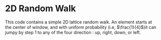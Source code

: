 # 2D Random Walk 

This code contains a simple 2D lattice random walk. An element starts at the center of window, and with uniform probability (i.e, $\frac{1}{4}$)it can jumpy by step $1$ to any of the four direction : up, right, down, or left.  